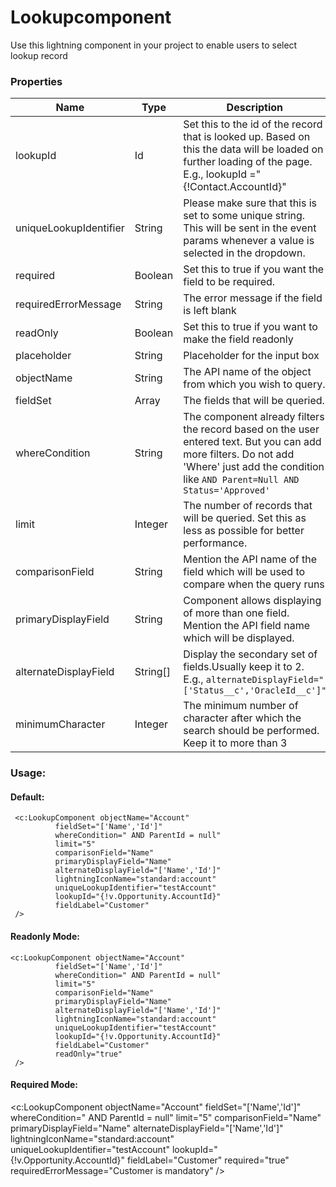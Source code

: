 # Lookupcomponent

Use this lightning component in your project to enable users to select lookup record

### Properties

| Name     					| Type    			| Description 											|
| --------------------------|-------------------|-------------------------------------------------------|
| lookupId  | Id   | Set this to the id of the record that is looked up. Based on this the data will be loaded on further loading of the page. E.g., lookupId ="{!Contact.AccountId}"    |
| uniqueLookupIdentifier | String | Please make sure that this is set to some unique string. This will be sent in the event params whenever a value is selected in the dropdown.    |
|required|Boolean|Set this to true if you want the field to be required.|
|requiredErrorMessage| String| The error message if the field is left blank|
|readOnly|Boolean|Set this to true if you want to make the field readonly|
|placeholder|String|Placeholder for the input box|
|objectName|String|The API name of the object from which you wish to query.|
|fieldSet|Array|The fields that will be queried.|
|whereCondition|String|The component already filters the record based on the user entered text. But you can add more filters. Do not add 'Where' just add the condition like `AND Parent=Null AND Status='Approved'`|
|limit|Integer|The number of records that will be queried. Set this as less as possible for better performance.|
|comparisonField|String|Mention the API name of the field which will be used to compare when the query runs|
|primaryDisplayField|String|Component allows displaying of more than one field. Mention the API field name which will be displayed.|
|alternateDisplayField|String[]|Display the secondary set of fields.Usually keep it to 2. E.g., `alternateDisplayField="['Status__c','OracleId__c']"`|
|minimumCharacter|Integer|The minimum number of character after which the search should be performed. Keep it to more than 3|


### Usage:
	
  #### Default:
     <c:LookupComponent objectName="Account"
			  fieldSet="['Name','Id']"
			  whereCondition=" AND ParentId = null"
			  limit="5"
			  comparisonField="Name"
			  primaryDisplayField="Name"
			  alternateDisplayField="['Name','Id']"
			  lightningIconName="standard:account"
			  uniqueLookupIdentifier="testAccount"
			  lookupId="{!v.Opportunity.AccountId}"
			  fieldLabel="Customer"
     />
	 
 #### Readonly Mode:
    <c:LookupComponent objectName="Account"
			  fieldSet="['Name','Id']"
			  whereCondition=" AND ParentId = null"
			  limit="5"
			  comparisonField="Name"
			  primaryDisplayField="Name"
			  alternateDisplayField="['Name','Id']"
			  lightningIconName="standard:account"
			  uniqueLookupIdentifier="testAccount"
			  lookupId="{!v.Opportunity.AccountId}"
			  fieldLabel="Customer"
			  readOnly="true"
     />
  #### Required Mode:
  <c:LookupComponent objectName="Account"
			  fieldSet="['Name','Id']"
			  whereCondition=" AND ParentId = null"
			  limit="5"
			  comparisonField="Name"
			  primaryDisplayField="Name"
			  alternateDisplayField="['Name','Id']"
			  lightningIconName="standard:account"
			  uniqueLookupIdentifier="testAccount"
			  lookupId="{!v.Opportunity.AccountId}"
			  fieldLabel="Customer"
			  required="true"
			  requiredErrorMessage="Customer is mandatory"
     />
